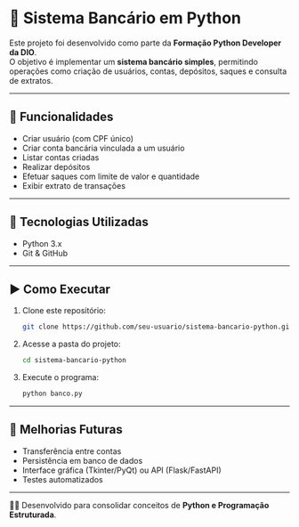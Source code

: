 # 🏦 Sistema Bancário em Python

Este projeto foi desenvolvido como parte da **Formação Python Developer da DIO**.  
O objetivo é implementar um **sistema bancário simples**, permitindo operações como criação de usuários, contas, depósitos, saques e consulta de extratos.

---

## 🚀 Funcionalidades

- Criar usuário (com CPF único)
- Criar conta bancária vinculada a um usuário
- Listar contas criadas
- Realizar depósitos
- Efetuar saques com limite de valor e quantidade
- Exibir extrato de transações

---

## 🔧 Tecnologias Utilizadas

- Python 3.x  
- Git & GitHub  

---

## ▶️ Como Executar

1. Clone este repositório:
   ```bash
   git clone https://github.com/seu-usuario/sistema-bancario-python.git
   ```
2. Acesse a pasta do projeto:
   ```bash
   cd sistema-bancario-python
   ```
3. Execute o programa:
   ```bash
   python banco.py
   ```

---

## 📌 Melhorias Futuras

- Transferência entre contas
- Persistência em banco de dados
- Interface gráfica (Tkinter/PyQt) ou API (Flask/FastAPI)
- Testes automatizados

---

👨‍💻 Desenvolvido para consolidar conceitos de **Python e Programação Estruturada**.
